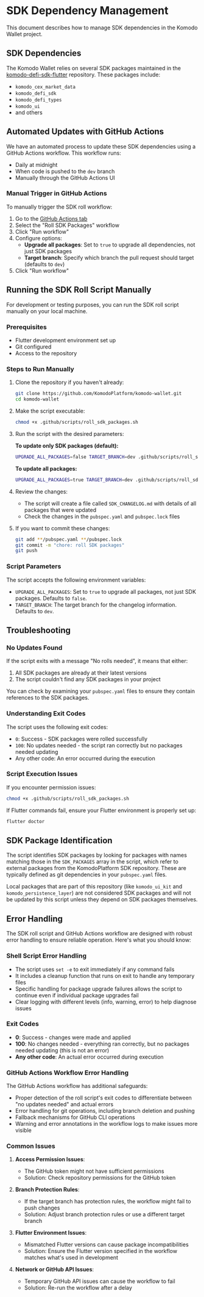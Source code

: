 # SDK Dependency Management

This document describes how to manage SDK dependencies in the Komodo Wallet project.

## SDK Dependencies

The Komodo Wallet relies on several SDK packages maintained in the [komodo-defi-sdk-flutter](https://github.com/KomodoPlatform/komodo-defi-sdk-flutter) repository. These packages include:

- `komodo_cex_market_data`
- `komodo_defi_sdk`
- `komodo_defi_types`
- `komodo_ui`
- and others

## Automated Updates with GitHub Actions

We have an automated process to update these SDK dependencies using a GitHub Actions workflow. This workflow runs:

- Daily at midnight
- When code is pushed to the `dev` branch
- Manually through the GitHub Actions UI

### Manual Trigger in GitHub Actions

To manually trigger the SDK roll workflow:

1. Go to the [GitHub Actions tab](https://github.com/KomodoPlatform/komodo-wallet/actions)
2. Select the "Roll SDK Packages" workflow
3. Click "Run workflow"
4. Configure options:
   - **Upgrade all packages**: Set to `true` to upgrade all dependencies, not just SDK packages
   - **Target branch**: Specify which branch the pull request should target (defaults to `dev`)
5. Click "Run workflow"

## Running the SDK Roll Script Manually

For development or testing purposes, you can run the SDK roll script manually on your local machine.

### Prerequisites

- Flutter development environment set up
- Git configured
- Access to the repository

### Steps to Run Manually

1. Clone the repository if you haven't already:

   ```bash
   git clone https://github.com/KomodoPlatform/komodo-wallet.git
   cd komodo-wallet
   ```

2. Make the script executable:

   ```bash
   chmod +x .github/scripts/roll_sdk_packages.sh
   ```

3. Run the script with the desired parameters:

   **To update only SDK packages (default):**

   ```bash
   UPGRADE_ALL_PACKAGES=false TARGET_BRANCH=dev .github/scripts/roll_sdk_packages.sh
   ```

   **To update all packages:**

   ```bash
   UPGRADE_ALL_PACKAGES=true TARGET_BRANCH=dev .github/scripts/roll_sdk_packages.sh
   ```

4. Review the changes:

   - The script will create a file called `SDK_CHANGELOG.md` with details of all packages that were updated
   - Check the changes in the `pubspec.yaml` and `pubspec.lock` files

5. If you want to commit these changes:
   ```bash
   git add **/pubspec.yaml **/pubspec.lock
   git commit -m "chore: roll SDK packages"
   git push
   ```

### Script Parameters

The script accepts the following environment variables:

- `UPGRADE_ALL_PACKAGES`: Set to `true` to upgrade all packages, not just SDK packages. Defaults to `false`.
- `TARGET_BRANCH`: The target branch for the changelog information. Defaults to `dev`.

## Troubleshooting

### No Updates Found

If the script exits with a message "No rolls needed", it means that either:

1. All SDK packages are already at their latest versions
2. The script couldn't find any SDK packages in your project

You can check by examining your `pubspec.yaml` files to ensure they contain references to the SDK packages.

### Understanding Exit Codes

The script uses the following exit codes:

- `0`: Success - SDK packages were rolled successfully
- `100`: No updates needed - the script ran correctly but no packages needed updating
- Any other code: An error occurred during the execution

### Script Execution Issues

If you encounter permission issues:

```bash
chmod +x .github/scripts/roll_sdk_packages.sh
```

If Flutter commands fail, ensure your Flutter environment is properly set up:

```bash
flutter doctor
```

## SDK Package Identification

The script identifies SDK packages by looking for packages with names matching those in the `SDK_PACKAGES` array in the script, which refer to external packages from the KomodoPlatform SDK repository. These are typically defined as git dependencies in your `pubspec.yaml` files.

Local packages that are part of this repository (like `komodo_ui_kit` and `komodo_persistence_layer`) are not considered SDK packages and will not be updated by this script unless they depend on SDK packages themselves.

## Error Handling

The SDK roll script and GitHub Actions workflow are designed with robust error handling to ensure reliable operation. Here's what you should know:

### Shell Script Error Handling

- The script uses `set -e` to exit immediately if any command fails
- It includes a cleanup function that runs on exit to handle any temporary files
- Specific handling for package upgrade failures allows the script to continue even if individual package upgrades fail
- Clear logging with different levels (info, warning, error) to help diagnose issues

### Exit Codes

- **0**: Success - changes were made and applied
- **100**: No changes needed - everything ran correctly, but no packages needed updating (this is not an error)
- **Any other code**: An actual error occurred during execution

### GitHub Actions Workflow Error Handling

The GitHub Actions workflow has additional safeguards:

- Proper detection of the roll script's exit codes to differentiate between "no updates needed" and actual errors
- Error handling for git operations, including branch deletion and pushing
- Fallback mechanisms for GitHub CLI operations
- Warning and error annotations in the workflow logs to make issues more visible

### Common Issues

1. **Access Permission Issues**:

   - The GitHub token might not have sufficient permissions
   - Solution: Check repository permissions for the GitHub token

2. **Branch Protection Rules**:

   - If the target branch has protection rules, the workflow might fail to push changes
   - Solution: Adjust branch protection rules or use a different target branch

3. **Flutter Environment Issues**:

   - Mismatched Flutter versions can cause package incompatibilities
   - Solution: Ensure the Flutter version specified in the workflow matches what's used in development

4. **Network or GitHub API Issues**:
   - Temporary GitHub API issues can cause the workflow to fail
   - Solution: Re-run the workflow after a delay
